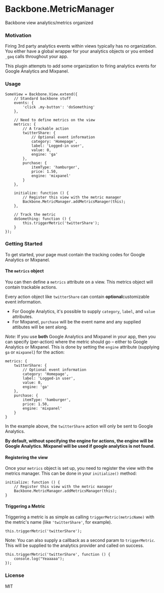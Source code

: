 Backbone.MetricManager
===

Backbone view analytics/metrics organized

### Motivation

Firing 3rd party analytics events within views typically has no organization. You either have a global wrapper for your analytics objects or you embed `_gaq` calls throughout your app.

This plugin attempts to add some organization to firing analytics events for Google Analytics and Mixpanel.

### Usage

	SomeView = Backbone.View.extend({
		// Standard backbone stuff
		events: {
			'click .my-button': 'doSomething'
		},
		
		// Need to define metrics on the view
		metrics: {
			// A trackable action
			twitterShare: {
				// Optional event information
				category: 'Homepage',
				label: 'Logged-in user',
				value: 0,
        		engine: 'ga'
			},
			purchase: {
				itemType: 'hamburger',
				price: 1.50,
				engine: 'mixpanel'
			}
		},
			
		initialize: function () {
			// Register this view with the metric manager
			Backbone.MetricManager.addMetricsManager(this);
		},
		
		// Track the metric
		doSomething: function () {
			this.triggerMetric('twitterShare');
		}
	});

### Getting Started

To get started, your page must contain the tracking codes for Google Analytics or Mixpanel.

#### The `metrics` object

You can then define a `metrics` attribute on a view. This metrics object will contain trackable actions. 

Every action object like `twitterShare` can contain **optional**customizable event information. 

 * For Google Analytics, it's possible to supply `category`, `label`, and `value` attributes. 
 * For Mixpanel, `purchase` will be the event name and any supplied attibutes will be sent along.

*Note:* If you use **both** Google Analytics and Mixpanel in your app, then you can specify (per-action) where the metric should go – either to Google Analytics or Mixpanel. This is done by setting the `engine` attribute (supplying `ga` or `mixpanel`) for the action:

	metrics: {
		twitterShare: {
			// Optional event information
			category: 'Homepage',
			label: 'Logged-in user',
			value: 0,
			engine: 'ga'
		},
		purchase: {
			itemType: 'hamburger',
			price: 1.50,
			engine: 'mixpanel'
		}
	}

In the example above, the `twitterShare` action will only be sent to Google Analytics.

**By default, without specifying the engine for actions, the engine will be Google Analytics. Mixpanel will be used if google analytics is not found.**

#### Registering the view

Once your `metrics` object is set up, you need to register the view with the metrics manager. This can be done in your `initialize()` method:

	initialize: function () {
		// Register this view with the metric manager
		Backbone.MetricManager.addMetricsManager(this);
	}

#### Triggering a Metric

Triggering a metric is as simple as calling `triggerMetric(metricName)` with the metric's name (like `'twitterShare'`, for example).

	this.triggerMetric('twitterShare');

Note: You can also supply a callback as a second param to `triggerMetric`. This will be supplied to the analytics provider and called on success.
	
	this.triggerMetric('twitterShare', function () {
		console.log("Yeaaaaa");
	});

### License
MIT
